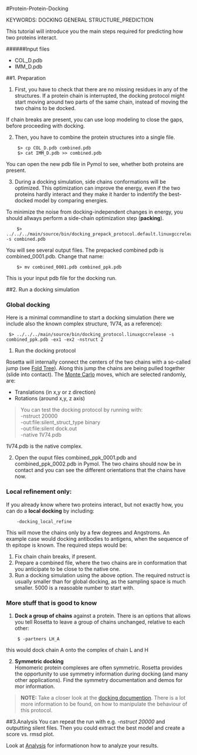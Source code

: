 #Protein-Protein-Docking

KEYWORDS: DOCKING GENERAL STRUCTURE_PREDICTION 

This tutorial will introduce you the main steps required for predicting how two proteins interact.

######Input files

* COL_D.pdb
* IMM_D.pdb

##1. Preparation

1. First, you have to check that there are no missing residues in any of the structures. If a protein chain is interrupted, the docking protocol might start moving around two parts of the same chain, instead of moving the two chains to be docked.

 If chain breaks are present, you can use loop modeling to close the gaps, before proceeding with docking.

2. Then, you have to combine the protein structures into a single file. 

        $> cp COL_D.pdb combined.pdb
        $> cat IMM_D.pdb >> combined.pdb
      
 You can open the new pdb file in Pymol to see, whether both proteins are present.

3. During a docking simulation, side chains conformations will be optimized. This optimization can improve the energy, even if the two proteins hardly interact and they make it harder to indentify the best-docked model by comparing energies.

 To minimize the noise from docking-independent changes in energy, you should allways perform a side-chain optimization step (**packing**).

        $> ../../../main/source/bin/docking_prepack_protocol.default.linuxgccrelease -s combined.pdb
        
  You will see several output files. The prepacked combined pdb is combined_0001.pdb. Change that name:
  
        $> mv combined_0001.pdb combined_ppk.pdb
        
   This is your input pdb file for the docking run.
   
##2. Run a docking simulation

### Global docking
Here is a minimal commandline to start a docking simulation (here we include also the known complex structure, 1V74, as a reference):

     $> ../../../main/source/bin/docking_protocol.linuxgccrelease -s combined_ppk.pdb -ex1 -ex2 -nstruct 2
     
1. Run the docking protocol  
     
 Rosetta will internally connect the centers of the two chains with a so-called jump (see [Fold Tree]()). Along this jump the chains are being pulled together (slide into contact). The [Monte Carlo]() moves, which are selected randomly, are:   
 
 * Translations (in x,y or z direction)
 * Rotations (around x,y, z axis)  
 
 > You can test the docking protocol by running with:  
 > -nstruct 20000  
 > -out:file:silent\_struct_type binary  
 > -out:file:silent dock.out  
 > -native 1V74.pdb                 
 
 1V74.pdb is the native complex.

2. Open the ouput files combined\_ppk\_0001.pdb and combined\_ppk_0002.pdb in Pymol. The two chains should now be in contact and you can see the different orientations that the chains have now.

### Local refinement only:

If you already know where two proteins interact, but not exactly how, you can do a **local docking** by including:

        -docking_local_refine
        
This will move the chains only by a few degrees and Angstroms. An example case would docking antibodies to antigens, when the sequence of th epitope is known. The required steps would be:

1. Fix chain chain breaks, if present. 
2. Prepare a combined file, where the two chains are in conformation that you anticipate to be close to the native one.
3. Run a docking simulation using the above option. The required nstruct is usually smaller than for global docking, as the sampling space is much smaller. 5000 is a reasoable number to start with. 

	
### More stuff that is good to know
1. **Dock a group of chains** against a protein. There is an options that allows you tell Rosetta to leave a group of chains unchanged, relative to each other:

		$ -partners LH_A
		
 this would dock chain A onto the complex of chain L and H

2. **Symmetric docking**  
Homomeric protein complexes are often symmetric. Rosetta provides the opportunity to use symmetry information during docking (and many other applications). Find the symmetry documentation and demos for mor information.

> **NOTE:** Take a closer look at the [docking documention](https://www.rosettacommons.org/docs/latest/application_documentation/docking/docking-protocol). There is a lot more information to be found, on how to manipulate the behaviour of this protocol.

##3.Analysis
You can repeat the run with e.g. *-nstruct 20000* and outputting silent files. Then you could extract the best model and create a score vs. rmsd plot.


Look at [Analysis](Analysis) for informationon how to analyze your results.


